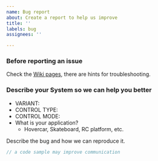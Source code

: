 ```yaml
---
name: Bug report
about: Create a report to help us improve
title: ''
labels: bug
assignees: ''

---
```


### Before reporting an issue
Check the [Wiki pages](https://github.com/EmanuelFeru/hoverboard-firmware-hack-FOC/wiki), there are hints for troubleshooting.

### Describe your System so we can help you better
- VARIANT:
- CONTROL TYPE:
- CONTROL MODE:
- What is your application?
    - Hovercar, Skateboard, RC platform, etc.

Describe the bug and how we can reproduce it.

```c
// a code sample may improve communication
```
